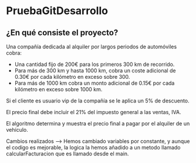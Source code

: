 # PruebaGitDesarrollo
## ¿En qué consiste el proyecto?

Una compañía dedicada al alquiler por largos periodos de automóviles cobra:
- Una cantidad fijo de 200€ para los primeros 300 km de recorrido.
- Para más de 300 km y hasta 1000 km, cobra un coste adicional de 0.30€ por cada kilómetro en exceso sobre 300.
- Para más de 1000 km cobra un monto adicional de 0.15€ por cada kilómetro en exceso sobre 1000 km.
  
Si el cliente es usuario vip de la compañía se le aplica un 5% de descuento.

El precio final debe incluir el 21% del impuesto general a las ventas, IVA. 

El algoritmo determina y muestra el precio final a pagar por el alquiler de un vehículo.

Cambios realizados --> Hemos cambiado variables por constante, y aunque el codigo es mejorable, la logica la hemos añadido a un metodo llamado calcularFacturacion que es llamado desde el main. 